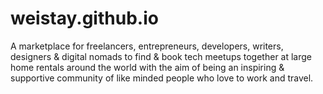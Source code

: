 # weistay.github.io
 A marketplace for freelancers, entrepreneurs, developers, writers, designers &amp; digital nomads to find &amp; book tech meetups together at large home rentals around the world with the aim of being an inspiring &amp; supportive community of like minded people who love to work and travel.
